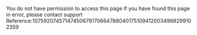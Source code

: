 You do not have permission to access this page If you have found this page in error, please contact support Reference:107592074571474506791706647880401751094120034968299102359